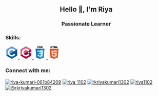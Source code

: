 <h2 align="center">Hello 👋, I'm Riya</h2>
<h3 align="center">Passionate Learner</h3>


<h3 align="left">Skills:</h3>
<p align="left"> <a href="https://www.cprogramming.com/" target="_blank"> <img src="https://raw.githubusercontent.com/devicons/devicon/master/icons/c/c-original.svg" alt="c" width="40" height="40"/> </a> <a href="https://www.w3schools.com/cpp/" target="_blank"> <img src="https://raw.githubusercontent.com/devicons/devicon/master/icons/cplusplus/cplusplus-original.svg" alt="cplusplus" width="40" height="40"/> </a> <a href="https://www.w3schools.com/css/" target="_blank"> <img src="https://raw.githubusercontent.com/devicons/devicon/master/icons/css3/css3-original-wordmark.svg" alt="css3" width="40" height="40"/> </a> <a href="https://www.w3.org/html/" target="_blank"> <img src="https://raw.githubusercontent.com/devicons/devicon/master/icons/html5/html5-original-wordmark.svg" alt="html5" width="40" height="40"/> </a> </p>

<h3 align="left">Connect with me:</h3>
<p align="left">
<a href="https://linkedin.com/in/riya-kumari-061b84209" target="_blank"><img align="center" src="https://raw.githubusercontent.com/rahuldkjain/github-profile-readme-generator/master/src/images/icons/Social/linked-in-alt.svg" alt="riya-kumari-061b84209" height="30" width="40" /></a>
<a href="https://www.codechef.com/users/riya_1102" target="_blank"><img align="center" src="https://cdn.jsdelivr.net/npm/simple-icons@3.1.0/icons/codechef.svg" alt="riya_1102" height="30" width="40" /></a>
<a href="https://www.hackerrank.com/rkriyakumari1302" target="_blank"><img align="center" src="https://raw.githubusercontent.com/rahuldkjain/github-profile-readme-generator/master/src/images/icons/Social/hackerrank.svg" alt="rkriyakumari1302" height="30" width="40" /></a>
<a href="https://codeforces.com/profile/riya1102" target="_blank"><img align="center" src="https://cdn.jsdelivr.net/npm/simple-icons@3.0.1/icons/codeforces.svg" alt="riya1102" height="30" width="40" /></a>
<a href="https://www.hackerearth.com/@rkriyakumari1302" target="_blank"><img align="center" src="https://raw.githubusercontent.com/rahuldkjain/github-profile-readme-generator/master/src/images/icons/Social/hackerearth.svg" alt="@rkriyakumari1302" height="30" width="40" /></a>
</p>

